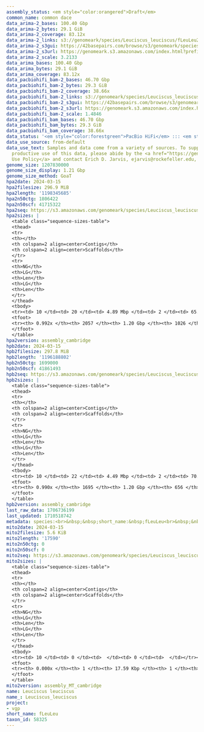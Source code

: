 ```yaml
---
assembly_status: <em style="color:orangered">Draft</em>
common_name: common dace
data_arima-2_bases: 100.40 Gbp
data_arima-2_bytes: 29.1 GiB
data_arima-2_coverage: 83.12x
data_arima-2_links: s3://genomeark/species/Leuciscus_leuciscus/fLeuLeu2/genomic_data/arima/<br>
data_arima-2_s3gui: https://42basepairs.com/browse/s3/genomeark/species/Leuciscus_leuciscus/fLeuLeu2/genomic_data/arima/
data_arima-2_s3url: https://genomeark.s3.amazonaws.com/index.html?prefix=species/Leuciscus_leuciscus/fLeuLeu2/genomic_data/arima/
data_arima-2_scale: 3.2133
data_arima_bases: 100.40 Gbp
data_arima_bytes: 29.1 GiB
data_arima_coverage: 83.12x
data_pacbiohifi_bam-2_bases: 46.70 Gbp
data_pacbiohifi_bam-2_bytes: 29.3 GiB
data_pacbiohifi_bam-2_coverage: 38.66x
data_pacbiohifi_bam-2_links: s3://genomeark/species/Leuciscus_leuciscus/fLeuLeu2/genomic_data/pacbio_hifi/<br>
data_pacbiohifi_bam-2_s3gui: https://42basepairs.com/browse/s3/genomeark/species/Leuciscus_leuciscus/fLeuLeu2/genomic_data/pacbio_hifi/
data_pacbiohifi_bam-2_s3url: https://genomeark.s3.amazonaws.com/index.html?prefix=species/Leuciscus_leuciscus/fLeuLeu2/genomic_data/pacbio_hifi/
data_pacbiohifi_bam-2_scale: 1.4846
data_pacbiohifi_bam_bases: 46.70 Gbp
data_pacbiohifi_bam_bytes: 29.3 GiB
data_pacbiohifi_bam_coverage: 38.66x
data_status: '<em style="color:forestgreen">PacBio HiFi</em> ::: <em style="color:forestgreen">Arima</em>'
data_use_source: from-default
data_use_text: Samples and data come from a variety of sources. To support fair and
  productive use of this data, please abide by the <a href="https://genome10k.soe.ucsc.edu/data-use-policies/">Data
  Use Policy</a> and contact Erich D. Jarvis, ejarvis@rockefeller.edu, with any questions.
genome_size: 1207830000
genome_size_display: 1.21 Gbp
genome_size_method: GoaT
hpa2date: 2024-03-15
hpa2filesize: 296.9 MiB
hpa2length: '1198345685'
hpa2n50ctg: 1806422
hpa2n50scf: 41715322
hpa2seq: https://s3.amazonaws.com/genomeark/species/Leuciscus_leuciscus/fLeuLeu2/assembly_cambridge/fLeuLeu2.hap1.asm.20240315.fasta.gz
hpa2sizes: |
  <table class="sequence-sizes-table">
  <thead>
  <tr>
  <th></th>
  <th colspan=2 align=center>Contigs</th>
  <th colspan=2 align=center>Scaffolds</th>
  </tr>
  <tr>
  <th>NG</th>
  <th>LG</th>
  <th>Len</th>
  <th>LG</th>
  <th>Len</th>
  </tr>
  </thead>
  <tbody>
  <tr><td> 10 </td><td> 20 </td><td> 4.89 Mbp </td><td> 2 </td><td> 65.89 Mbp </td></tr><tr><td> 20 </td><td> 49 </td><td> 3.59 Mbp </td><td> 4 </td><td> 54.76 Mbp </td></tr><tr><td> 30 </td><td> 86 </td><td> 2.85 Mbp </td><td> 7 </td><td> 46.55 Mbp </td></tr><tr><td> 40 </td><td> 135 </td><td> 2.19 Mbp </td><td> 9 </td><td> 43.09 Mbp </td></tr><tr style="background-color:#cccccc;"><td> 50 </td><td> 196 </td><td style="background-color:#88ff88;"> 1.81 Mbp </td><td> 12 </td><td style="background-color:#88ff88;"> 41.72 Mbp </td></tr><tr><td> 60 </td><td> 273 </td><td> 1.33 Mbp </td><td> 15 </td><td> 38.72 Mbp </td></tr><tr><td> 70 </td><td> 379 </td><td> 0.98 Mbp </td><td> 18 </td><td> 35.91 Mbp </td></tr><tr><td> 80 </td><td> 526 </td><td> 0.67 Mbp </td><td> 22 </td><td> 34.23 Mbp </td></tr><tr><td> 90 </td><td> 779 </td><td> 327.96 Kbp </td><td> 29 </td><td> 3.53 Mbp </td></tr><tr><td> 100 </td><td> 0 </td><td>  </td><td> 0 </td><td>  </td></tr></tbody>
  <tfoot>
  <tr><th> 0.992x </th><th> 2057 </th><th> 1.20 Gbp </th><th> 1026 </th><th> 1.20 Gbp </th></tr>
  </tfoot>
  </table>
hpa2version: assembly_cambridge
hpb2date: 2024-03-15
hpb2filesize: 297.8 MiB
hpb2length: '1196188802'
hpb2n50ctg: 1699000
hpb2n50scf: 41861493
hpb2seq: https://s3.amazonaws.com/genomeark/species/Leuciscus_leuciscus/fLeuLeu2/assembly_cambridge/fLeuLeu2.hap2.asm.20240315.fasta.gz
hpb2sizes: |
  <table class="sequence-sizes-table">
  <thead>
  <tr>
  <th></th>
  <th colspan=2 align=center>Contigs</th>
  <th colspan=2 align=center>Scaffolds</th>
  </tr>
  <tr>
  <th>NG</th>
  <th>LG</th>
  <th>Len</th>
  <th>LG</th>
  <th>Len</th>
  </tr>
  </thead>
  <tbody>
  <tr><td> 10 </td><td> 22 </td><td> 4.49 Mbp </td><td> 2 </td><td> 70.30 Mbp </td></tr><tr><td> 20 </td><td> 53 </td><td> 3.35 Mbp </td><td> 4 </td><td> 54.08 Mbp </td></tr><tr><td> 30 </td><td> 93 </td><td> 2.73 Mbp </td><td> 6 </td><td> 48.00 Mbp </td></tr><tr><td> 40 </td><td> 143 </td><td> 2.17 Mbp </td><td> 9 </td><td> 44.59 Mbp </td></tr><tr style="background-color:#cccccc;"><td> 50 </td><td> 206 </td><td style="background-color:#88ff88;"> 1.70 Mbp </td><td> 12 </td><td style="background-color:#88ff88;"> 41.86 Mbp </td></tr><tr><td> 60 </td><td> 287 </td><td> 1.33 Mbp </td><td> 15 </td><td> 39.44 Mbp </td></tr><tr><td> 70 </td><td> 390 </td><td> 1.04 Mbp </td><td> 18 </td><td> 37.88 Mbp </td></tr><tr><td> 80 </td><td> 533 </td><td> 0.70 Mbp </td><td> 21 </td><td> 36.97 Mbp </td></tr><tr><td> 90 </td><td> 765 </td><td> 385.00 Kbp </td><td> 25 </td><td> 29.68 Mbp </td></tr><tr><td> 100 </td><td> 0 </td><td>  </td><td> 0 </td><td>  </td></tr></tbody>
  <tfoot>
  <tr><th> 0.990x </th><th> 1695 </th><th> 1.20 Gbp </th><th> 656 </th><th> 1.20 Gbp </th></tr>
  </tfoot>
  </table>
hpb2version: assembly_cambridge
last_raw_data: 1706736199
last_updated: 1710518742
metadata: species:<br>&nbsp;&nbsp;short_name:&nbsp;fLeuLeu<br>&nbsp;&nbsp;name:&nbsp;Leuciscus&nbsp;leuciscus<br>&nbsp;&nbsp;taxon_id:&nbsp;58325<br>&nbsp;&nbsp;common_name:&nbsp;common&nbsp;dace<br>&nbsp;&nbsp;order:<br>&nbsp;&nbsp;&nbsp;&nbsp;name:&nbsp;Cypriniformes<br>&nbsp;&nbsp;family:<br>&nbsp;&nbsp;&nbsp;&nbsp;name:&nbsp;Cyprinidae<br>&nbsp;&nbsp;individuals:<br>&nbsp;&nbsp;&nbsp;&nbsp;-&nbsp;short_name:&nbsp;fLeuLeu2<br>&nbsp;&nbsp;&nbsp;&nbsp;&nbsp;&nbsp;biosample_id:&nbsp;SAMEA11296544<br>&nbsp;&nbsp;&nbsp;&nbsp;&nbsp;&nbsp;sex:<br>&nbsp;&nbsp;genome_size:&nbsp;1207830000<br>&nbsp;&nbsp;genome_size_method:&nbsp;GoaT<br>&nbsp;&nbsp;project:&nbsp;[&nbsp;vgp&nbsp;]<br>
mito2date: 2024-03-15
mito2filesize: 5.6 KiB
mito2length: '17590'
mito2n50ctg: 0
mito2n50scf: 0
mito2seq: https://s3.amazonaws.com/genomeark/species/Leuciscus_leuciscus/fLeuLeu2/assembly_MT_cambridge/fLeuLeu2.MT.20240315.fasta.gz
mito2sizes: |
  <table class="sequence-sizes-table">
  <thead>
  <tr>
  <th></th>
  <th colspan=2 align=center>Contigs</th>
  <th colspan=2 align=center>Scaffolds</th>
  </tr>
  <tr>
  <th>NG</th>
  <th>LG</th>
  <th>Len</th>
  <th>LG</th>
  <th>Len</th>
  </tr>
  </thead>
  <tbody>
  <tr><td> 10 </td><td> 0 </td><td>  </td><td> 0 </td><td>  </td></tr><tr><td> 20 </td><td> 0 </td><td>  </td><td> 0 </td><td>  </td></tr><tr><td> 30 </td><td> 0 </td><td>  </td><td> 0 </td><td>  </td></tr><tr><td> 40 </td><td> 0 </td><td>  </td><td> 0 </td><td>  </td></tr><tr style="background-color:#cccccc;"><td> 50 </td><td> 0 </td><td style="background-color:#ff8888;">  </td><td> 0 </td><td style="background-color:#ff8888;">  </td></tr><tr><td> 60 </td><td> 0 </td><td>  </td><td> 0 </td><td>  </td></tr><tr><td> 70 </td><td> 0 </td><td>  </td><td> 0 </td><td>  </td></tr><tr><td> 80 </td><td> 0 </td><td>  </td><td> 0 </td><td>  </td></tr><tr><td> 90 </td><td> 0 </td><td>  </td><td> 0 </td><td>  </td></tr><tr><td> 100 </td><td> 0 </td><td>  </td><td> 0 </td><td>  </td></tr></tbody>
  <tfoot>
  <tr><th> 0.000x </th><th> 1 </th><th> 17.59 Kbp </th><th> 1 </th><th> 17.59 Kbp </th></tr>
  </tfoot>
  </table>
mito2version: assembly_MT_cambridge
name: Leuciscus leuciscus
name_: Leuciscus_leuciscus
project:
- vgp
short_name: fLeuLeu
taxon_id: 58325
---
```

